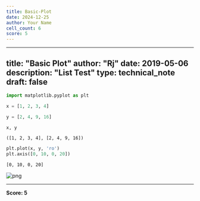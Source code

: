 ```yaml
---
title: Basic-Plot
date: 2024-12-25
author: Your Name
cell_count: 6
score: 5
---
```


---
title: "Basic Plot"
author: "Rj"
date: 2019-05-06
description: "List Test"
type: technical_note
draft: false
---

```python
import matplotlib.pyplot as plt
```


```python
x = [1, 2, 3, 4]
```


```python
y = [2, 4, 9, 16]
```


```python
x, y
```




    ([1, 2, 3, 4], [2, 4, 9, 16])




```python
plt.plot(x, y, 'ro')
plt.axis([0, 10, 0, 20])
```




    [0, 10, 0, 20]




    
![png](/mlnotes/images/basic-plot_5_1.png)
    



---
**Score: 5**
